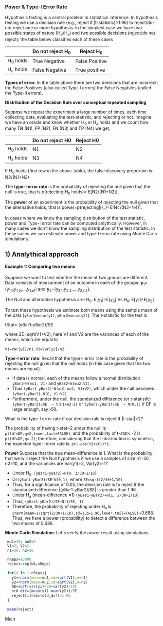 ### Power & Type-I Error Rate

Hypothesis testing is a central problem in statistical inference. In hypothesis testing we use a decision rule (e.g., reject if  |t-statistic|>1.96) to reject/do-not reject one or more hypothesis.  In the simplest case we have two possible states of nature (H<sub>0</sub>/H<sub>a</sub>) and  two possible decisions (reject/do not reject); the table below classifies each of these cases


|           | Do not reject H<sub>0</sub>  | Reject H<sub>0</sub>          |
|-----------|-------------------|---------------------|
| H<sub>0</sub> holds  | True Negative  | False Positive |
| H<sub>a</sub> holds  | False Negative | True positive  |

**Types of error**: In the table above there are two decisions that are incorrect: the False Positives (also called Type-I errors) the False Negatvies (called the Type-II errors).

**Distribution of the Decision Rule over conceptual repeated sampling**

Suppose we repeat the experiment a large number of times, each time collecting data, evaluating the test-statistic, and rejecting or not. Imagine we have an oracle and know whether H<sub>0</sub> or H<sub>a</sub> holds and we count how many TN (N1), FP (N2), FN (N3) and TP (N4) we get, 


|           | Do not reject H0  | Reject H0          |
|-----------|-------------------|---------------------|
|  H<sub>0</sub> holds  | N1 | N2 |
| H<sub>a</sub> holds  | N3 | N4  |


If H<sub>0</sub> holds (first row in the above-table), the false discovery proportion is: N2/(N1+N2)

The **type-I error rate** is the probability of rejecting the null given that the null is true, that is p(rejecting|H<sub>0</sub> holds)= E[N2/(N1+N2)].

The **power** of an experiment is the probability of rejecting the null given that the alternative holds, that is power=p(rejecting|H<sub>a</sub>)=E[N4/(N3+N4)].

In cases where we know the sampling distribution of the test statistic, power and Type-I error rate can be computed anlythically. However, in many cases we don't know the sampling distribution of the test statistic; in these cases we can estimate power and type-I error rate using Monte Carlo simulations.

## 1) Analythical approach


#### Example 1: Comparing two means

Suppose we want to test whether the mean of two groups are different. Data consists of measurment of an outcome  in each of the groups: **y**<sub>1</sub>=(y<sub>1,1</sub>,y<sub>1,2</sub>,...,y<sub>1,n1</sub>)  and **y**<sub>2</sub>=(y<sub>2,1</sub>,y<sub>2,2</sub>,...,y<sub>2,n2</sub>).

The Null and alternative hypothesis are: H<sub>0</sub>:  E[y<sub>1</sub>]=E[y<sub>2</sub>]  Vs H<sub>a</sub>:  E[y<sub>1</sub>]&#8800;E[y<sub>2</sub>] 

To test these hypothesis we estimate both means using the sample mean of the data (`yBar1=mean(y1)`, `yBar2=mean(y2)`).  The t-statistic for the test is


tStat= (yBar1-yBar2)/SE

where SE=sqrt(V1+V2); here V1 and V2 are the variances of each of the means, which are equal to 

`V1=Var[y1]/n1`, `V2=Var[y2]/n2`.

**Type-I error rate**: Recall that the type-I error rate is the probability of rejecting the null given that the null holds (in this case given that the two means are equal).

  - If data is normal, each of the means follow a normal distribution `yBar1~N(mu1, V1)` and `yBar2~N(mu2,V2)`.
  - Thus `(yBar1-yBar2)~N(mu1-mu2, V1+V2)`, which under the null becomes `(yBar1-yBar2)~N(0, V1+V2)`.
  - Furthermore, under the null, the standarized difference (or t-statistic) `(yBar1-yBar2)/SE  ~ t(n1+n2-2)`  or `(yBar1-yBar2)/SE  ~ N(0,1)` if DF is large enough, say>50.
  
  
 What is the type-I error rate if our decision rule is reject if |t-stat|>2?
 
 The probability of having t-stat>2 under the null is `pt(df=DF,q=2,lower.tail=FALSE)`, and the probability of t-stat< -2 is `pt(df=DF,q=-2)`; therefore, considering that the t-distribution is symmetric, the expected type-I error rate is:  `pt(-abs(tStat))*2`.

**Power** Suppose that the true mean-difference is 1. What is the probability that we will reject the Null hypothesis if we use a samples of size n1=30, n2=10, and the variances are Var(y1)=2, Var(y2)=1? 

   
  - Under H<sub>0</sub>, `(yBar1-yBar2)~N(0, 2/30+1/10)`
  - Or`(yBar1-yBar2)/SE~N(0,1)`, where `SE=sqrt(2/30+1/10)`
  - Thus, for a significance of 0.05, the decision rule is to reject if the standarized difference |(yBar1-yBar2)/SE| is greater than 1.96
  - Under H<sub>a</sub> (mean-difference =1) `(yBar1-yBar2)~N(1, 2/30+1/10)`
  - Thus, `(yBar1-yBar2)/SE~N(1/SE, 1)`
  - Therefore, the probability of rejecting under H<sub>a</sub> is `pnorm(mean=1/sqrt(2/30+1/10),sd=1,q=1.96,lower.tail=FALSE)`~0.688. Thus, we have a power (probability) to detect a difference between the two means of 0.688.

**Monte Carlo Simulation**: Let's verify the power result using simulations. 


```r
 mu1=10; mu2=9
 V1=2; V2=1
 n1=30; n2=10

 nReps=10000 
 reject=rep(NA,nReps)
  
 for(i in 1:nReps){
   y1=rnorm(mean=mu1,sd=sqrt(V1),n=n1)
   y2=rnorm(mean=mu2,sd=sqrt(V2),n=n2)
   SE=sqrt(var(y1)/30+var(y2)/10)
   std_dif=(mean(y1)-mean(y2))/SE
   reject[i]=abs(std_dif)>1.96
 }
 
 mean(reject)
```


[Main]( https://github.com/gdlc/STAT_COMP/blob/master/README.md )
